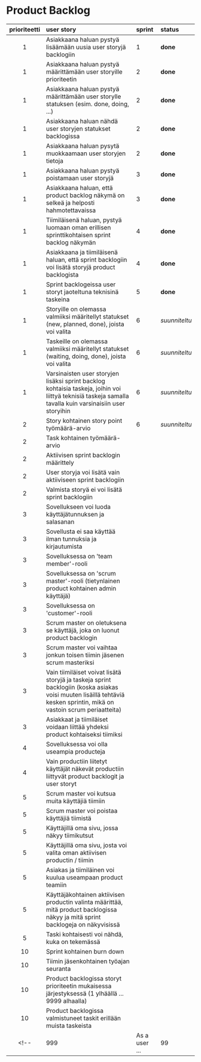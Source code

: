 # Product Backlog

| prioriteetti | user story | sprint | status |
| :-----------:|:-----------| :------| :------|
|     1        | Asiakkaana haluan pystyä lisäämään uusia user storyjä backlogiin |     1  | **done** |
|     1        | Asiakkaana haluan pystyä määrittämään user storyille prioriteetin |     2  | **done** |
|     1        | Asiakkaana haluan pystyä määrittämään user storylle statuksen (esim. done, doing, ...) |   2    | **done** |
|     1        | Asiakkaana haluan nähdä user storyjen statukset backlogissa |   2    | **done** |
|     1        | Asiakkaana haluan pysytä muokkaamaan user storyjen tietoja |   2    | **done** |
|     1        | Asiakkaana haluan pystyä poistamaan user storyjä |   3    | **done** |
|     1        | Asiakkaana haluan, että product backlog näkymä on selkeä ja helposti hahmotettavaissa |   3    | **done** |
|     1        | Tiimiläisenä haluan, pystyä luomaan oman erillisen sprinttikohtaisen sprint backlog näkymän |    4   | **done** |
|     1        | Asiakkaana ja tiimiläisenä haluan, että sprint backlogiin voi lisätä storyjä product backlogista |  4   | **done** |
|     1        | Sprint backlogeissa user storyt jaoteltuna teknisinä taskeina |     5  |  **done**  |
|     1        | Storyille on olemassa valmiiksi määritellyt statukset (new, planned, done), joista voi valita |     6  |  _suunniteltu_  |
|     1        | Taskeille on olemassa valmiiksi määritellyt statukset (waiting, doing, done), joista voi valita |     6  |  _suunniteltu_  |
|     1        | Varsinaisten user storyjen lisäksi sprint backlog kohtaisia taskeja, joihin voi liittyä teknisiä taskeja samalla tavalla kuin varsinaisiin user storyihin |     6  | _suunniteltu_   |
|    2        | Story kohtainen story point työmäärä-arvio |   6   | _suunniteltu_ |
|    2        | Task kohtainen työmäärä-arvio |       |    |
|     2      | Aktiivisen sprint backlogin määrittely |       |  |
|     2      | User storyja voi lisätä vain aktiiviseen sprint backlogiin |      |  |
|     2        | Valmista storyä ei voi lisätä sprint backlogiin |        |       |
|     3      | Sovellukseen voi luoda käyttäjätunnuksen ja salasanan |        |         |
|     3      | Sovellusta ei saa käyttää ilman tunnuksia ja kirjautumista |        |         |
|     3      | Sovelluksessa on 'team member'-rooli |        |         |
|     3      | Sovelluksessa on 'scrum master'-rooli (tietynlainen product kohtainen admin käyttäjä) |        |         |
|     3      | Sovelluksessa on 'customer'-rooli |        |         |
|     3      | Scrum master on oletuksena se käyttäjä, joka on luonut product backlogin |        |         |
|     3      | Scrum master voi vaihtaa jonkun toisen tiimin jäsenen scrum masteriksi |        |         |
|     3      | Vain tiimiläiset voivat lisätä storyjä ja taskeja sprint backlogiin (koska asiakas voisi muuten lisäillä tehtäviä kesken sprintin, mikä on vastoin scrum periaatteita) |        |         |
|     3      | Asiakkaat ja tiimiläiset voidaan liittää yhdeksi product kohtaiseksi tiimiksi |        |         |
|     4      | Sovelluksessa voi olla useampia producteja |        |         |
|     4      | Vain productiin liitetyt käyttäjät näkevät productiin liittyvät product backlogit ja user storyt |        |         |
|     5      | Scrum master voi kutsua muita käyttäjiä tiimiin |        |         |
|     5      | Scrum master voi poistaa käyttäjiä tiimistä |        |         |
|     5      | Käyttäjillä oma sivu, jossa näkyy tiimikutsut |        |         |
|     5      | Käyttäjillä oma sivu, josta voi valita oman aktiivisen productin / tiimin |        |         |
|     5      | Asiakas ja tiimiläinen voi kuulua useampaan product teamiin |        |         |
|     5      | Käyttäjäkohtainen aktiivisen productin valinta määrittää, mitä product backlogissa näkyy ja mitä sprint backlogeja on näkyvisissä |        |         |
|    5         | Taski kohtaisesti voi nähdä, kuka on tekemässä |        |        |
|    10        | Sprint kohtainen burn down |        |        |
|    10        | Tiimin jäsenkohtainen työajan seuranta |        |        |
|     10        | Product backlogissa storyt prioriteetin mukaisessa järjestyksessä (1 ylhäällä ... 9999 alhaalla) |        |         |
|     10        | Product backlogissa valmistuneet taskit erillään muista taskeista |        |         |
<!-- | 999 | As a user ...| 99 | ei-aloitettu | -->